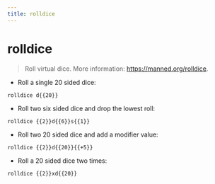 ```yaml
---
title: rolldice
---
```

# rolldice

> Roll virtual dice.
> More information: <https://manned.org/rolldice>.

- Roll a single 20 sided dice:

`rolldice d{{20}}`

- Roll two six sided dice and drop the lowest roll:

`rolldice {{2}}d{{6}}s{{1}}`

- Roll two 20 sided dice and add a modifier value:

`rolldice {{2}}d{{20}}{{+5}}`

- Roll a 20 sided dice two times:

`rolldice {{2}}xd{{20}}`
